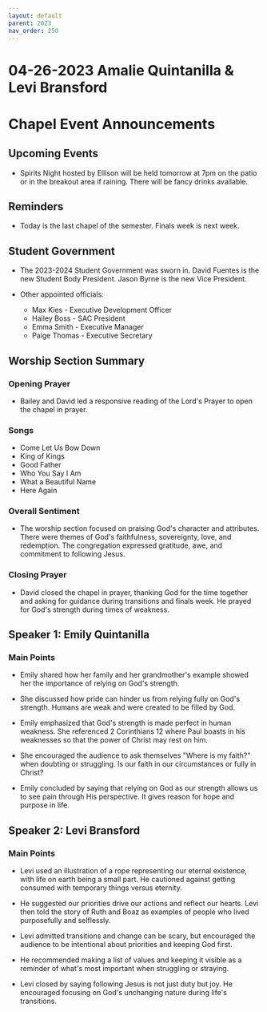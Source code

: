 ```yaml
---
layout: default
parent: 2023
nav_order: 250
---
```


# 04-26-2023 Amalie Quintanilla & Levi Bransford



# Chapel Event Announcements

## Upcoming Events

- Spirits Night hosted by Ellison will be held tomorrow at 7pm on the patio or in the breakout area if raining. There will be fancy drinks available. 

## Reminders

- Today is the last chapel of the semester. Finals week is next week.

## Student Government

- The 2023-2024 Student Government was sworn in. David Fuentes is the new Student Body President. Jason Byrne is the new Vice President. 

- Other appointed officials:
  - Max Kies - Executive Development Officer
  - Hailey Boss - SAC President 
  - Emma Smith - Executive Manager
  - Paige Thomas - Executive Secretary


## Worship Section Summary

### Opening Prayer

- Bailey and David led a responsive reading of the Lord's Prayer to open the chapel in prayer.

### Songs 

- Come Let Us Bow Down 
- King of Kings
- Good Father 
- Who You Say I Am
- What a Beautiful Name
- Here Again

### Overall Sentiment

- The worship section focused on praising God's character and attributes. There were themes of God's faithfulness, sovereignty, love, and redemption. The congregation expressed gratitude, awe, and commitment to following Jesus. 

### Closing Prayer

- David closed the chapel in prayer, thanking God for the time together and asking for guidance during transitions and finals week. He prayed for God's strength during times of weakness.


## Speaker 1: Emily Quintanilla

### Main Points

- Emily shared how her family and her grandmother's example showed her the importance of relying on God's strength. 

- She discussed how pride can hinder us from relying fully on God's strength. Humans are weak and were created to be filled by God.

- Emily emphasized that God's strength is made perfect in human weakness. She referenced 2 Corinthians 12 where Paul boasts in his weaknesses so that the power of Christ may rest on him. 

- She encouraged the audience to ask themselves "Where is my faith?" when doubting or struggling. Is our faith in our circumstances or fully in Christ?

- Emily concluded by saying that relying on God as our strength allows us to see pain through His perspective. It gives reason for hope and purpose in life.

## Speaker 2: Levi Bransford 

### Main Points

- Levi used an illustration of a rope representing our eternal existence, with life on earth being a small part. He cautioned against getting consumed with temporary things versus eternity.

- He suggested our priorities drive our actions and reflect our hearts. Levi then told the story of Ruth and Boaz as examples of people who lived purposefully and selflessly.

- Levi admitted transitions and change can be scary, but encouraged the audience to be intentional about priorities and keeping God first. 

- He recommended making a list of values and keeping it visible as a reminder of what's most important when struggling or straying. 

- Levi closed by saying following Jesus is not just duty but joy. He encouraged focusing on God's unchanging nature during life's transitions.